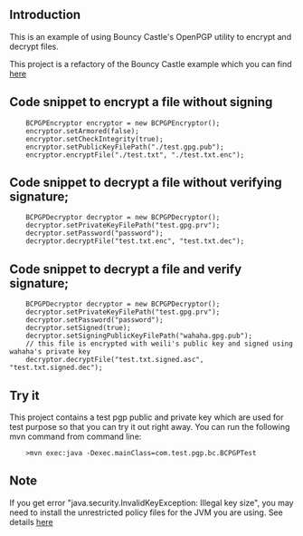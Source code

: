 ## Introduction

This is an example of using Bouncy Castle's OpenPGP utility to encrypt 
and decrypt files.

This project is a refactory of the Bouncy Castle example which you can 
find [here](http://www.java2s.com/Open-Source/Java-Document/Security/Bouncy-Castle/org/bouncycastle/openpgp/examples/KeyBasedLargeFileProcessor.java.htm)

## Code snippet to encrypt a file without signing

        BCPGPEncryptor encryptor = new BCPGPEncryptor();
		encryptor.setArmored(false);
		encryptor.setCheckIntegrity(true);
		encryptor.setPublicKeyFilePath("./test.gpg.pub");
		encryptor.encryptFile("./test.txt", "./test.txt.enc");
		
## Code snippet to decrypt a file without verifying signature;

		BCPGPDecryptor decryptor = new BCPGPDecryptor(); 
		decryptor.setPrivateKeyFilePath("test.gpg.prv");
		decryptor.setPassword("password");
		decryptor.decryptFile("test.txt.enc", "test.txt.dec");

## Code snippet to decrypt a file and verify signature;

		BCPGPDecryptor decryptor = new BCPGPDecryptor(); 
		decryptor.setPrivateKeyFilePath("test.gpg.prv");
		decryptor.setPassword("password");
		decryptor.setSigned(true);
		decryptor.setSigningPublicKeyFilePath("wahaha.gpg.pub");
		// this file is encrypted with weili's public key and signed using wahaha's private key
		decryptor.decryptFile("test.txt.signed.asc", "test.txt.signed.dec");

## Try it
This project contains a test pgp public and private key which are used for test
purpose so that you can try it out right away. You can run the following mvn command
from command line: 

        >mvn exec:java -Dexec.mainClass=com.test.pgp.bc.BCPGPTest

## Note
If you get error "java.security.InvalidKeyException: Illegal key size", you may need to install
the unrestricted policy files for the JVM you are using. See details [here](http://www.bouncycastle.org/wiki/display/JA1/Frequently+Asked+Questions)

 